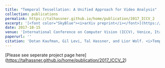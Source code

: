 ```yaml
---
title: "Temporal Tessellation: A Unified Approach for Video Analysis"
collection: publications
permalink: https://talhassner.github.io/home/publication/2017_ICCV_2
excerpt: '[<font color="SkyBlue"><i>arXiv preprint</i></font>](https://arxiv.org/pdf/1612.06950.pdf)'
date: 2017-10-15
venue: 'International Conference on Computer Vision (ICCV), Venice, Italy'
paperurl: ''
citation: 'Dotan Kaufman, Gil Levi, Tal Hassner, and Lior Wolf. <i>Temporal Tessellation: A Unified Approach for Video Analysis.</i> International Conference on Computer Vision (ICCV), Venice, Italy, 2017.'
---
```


[Please see seperate project page here] (https://talhassner.github.io/home/publication/2017_ICCV_2)
